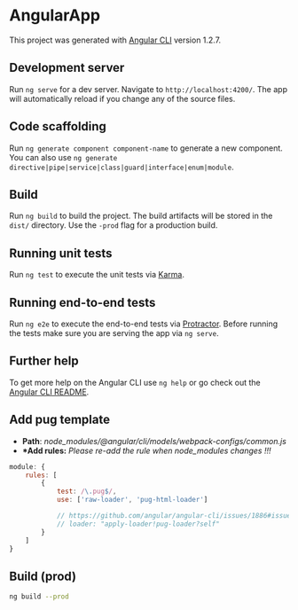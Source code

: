 # AngularApp

This project was generated with [Angular CLI](https://github.com/angular/angular-cli) version 1.2.7.

## Development server

Run `ng serve` for a dev server. Navigate to `http://localhost:4200/`. The app will automatically reload if you change any of the source files.

## Code scaffolding

Run `ng generate component component-name` to generate a new component. You can also use `ng generate directive|pipe|service|class|guard|interface|enum|module`.

## Build

Run `ng build` to build the project. The build artifacts will be stored in the `dist/` directory. Use the `-prod` flag for a production build.

## Running unit tests

Run `ng test` to execute the unit tests via [Karma](https://karma-runner.github.io).

## Running end-to-end tests

Run `ng e2e` to execute the end-to-end tests via [Protractor](http://www.protractortest.org/).
Before running the tests make sure you are serving the app via `ng serve`.

## Further help

To get more help on the Angular CLI use `ng help` or go check out the [Angular CLI README](https://github.com/angular/angular-cli/blob/master/README.md).

## Add pug template

- **Path**: *node_modules/@angular/cli/models/webpack-configs/common.js*
- **\*Add rules:** *Please re-add the rule when node_modules changes !!!*

```js
module: {
    rules: [
        {
            test: /\.pug$/,
            use: ['raw-loader', 'pug-html-loader']

            // https://github.com/angular/angular-cli/issues/1886#issuecomment-281332399
            // loader: "apply-loader!pug-loader?self"
        }
    ]
}
```

<!-- https://hackernoon.com/using-pug-jade-with-angular-with-cli-5592b7ee24e6  -->

## Build (**prod**)

```bash
ng build --prod
```